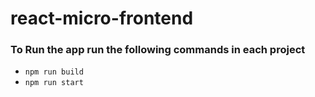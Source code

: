 # react-micro-frontend

### To Run the app run the following commands in each project

- `npm run build`
- `npm run start`

